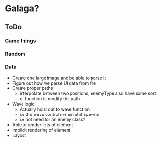 # Galaga? 

## ToDo

### Game things

### Random

### Data
* Create one large image and be able to parse it
* Figure out how we parse UI data from file
* Create proper paths
  * interpolate between two positions, enemyType also have some sort of function to modify the path
* Wave logic
  * Actually hoist out to wave function
  * i.e the wave controls when shit spawns
  * i.e not need for an enemy class?
* Able to render lists of element
* Implicit rendering of element
* Layout
